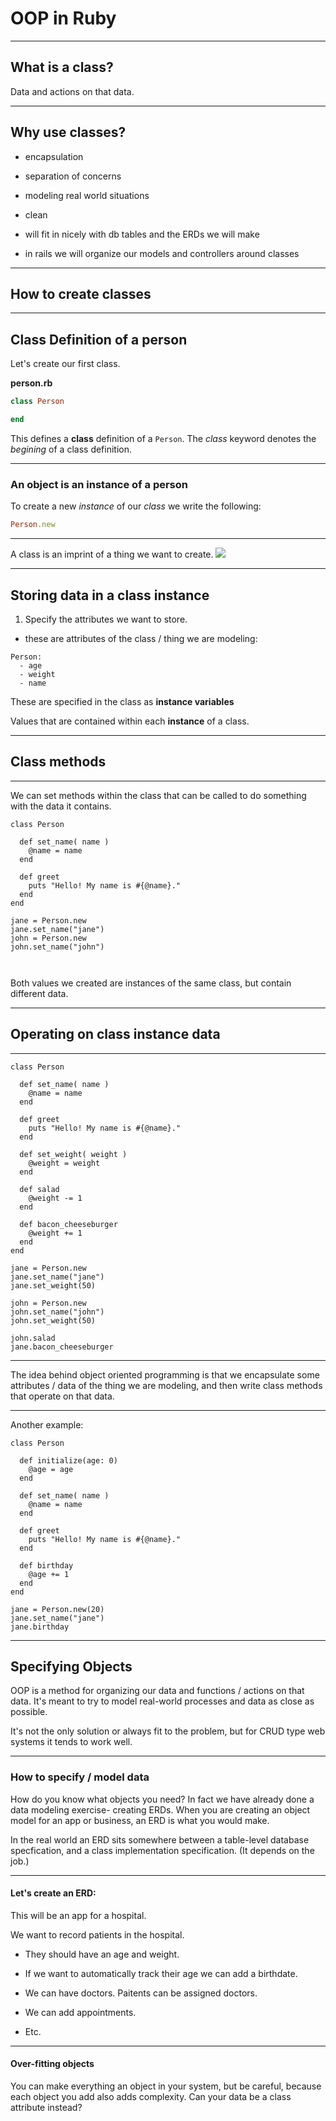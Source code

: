 # OOP in Ruby

---


## What is a class?
Data and actions on that data.

---

## Why use classes?

- encapsulation

- separation of concerns

- modeling real world situations

- clean

- will fit in nicely with db tables and the ERDs we will make

- in rails we will organize our models and controllers around classes

---

## How to create classes

---

## Class Definition of a person

Let's create our first class.

**person.rb**

```ruby
class Person

end
```

This defines a **class** definition of a `Person`. The *class* keyword denotes the *begining* of a class definition.

---

### An object is an **instance** of a person

To create a new *instance* of our *class* we write the following:

```ruby
Person.new
```

---

A class is an imprint of a thing we want to create.
![](https://media.giphy.com/media/6djJPJeaWwTrW/giphy.gif)



---

## Storing data in a class instance

1. Specify the attributes we want to store.
- these are attributes of the class / thing we are modeling:
```
Person:
  - age
  - weight
  - name
```

These are specified in the class as **instance variables**

Values that are contained within each **instance** of a class.

---


## Class methods

---

We can set methods within the class that can be called to do something with the data it contains.

```
class Person

  def set_name( name )
    @name = name
  end

  def greet
    puts "Hello! My name is #{@name}."
  end
end

jane = Person.new
jane.set_name("jane")
john = Person.new
john.set_name("john")



```

Both values we created are instances of the same class, but contain different data.

---

## Operating on class instance data

---
```
class Person

  def set_name( name )
    @name = name
  end

  def greet
    puts "Hello! My name is #{@name}."
  end

  def set_weight( weight )
    @weight = weight
  end

  def salad
    @weight -= 1
  end

  def bacon_cheeseburger
    @weight += 1
  end
end

jane = Person.new
jane.set_name("jane")
jane.set_weight(50)

john = Person.new
john.set_name("john")
john.set_weight(50)

john.salad
jane.bacon_cheeseburger
```

---


The idea behind object oriented programming is that we encapsulate some attributes / data of the thing we are modeling, and then write class methods that operate on that data.

---


Another example:

```
class Person

  def initialize(age: 0)
    @age = age
  end

  def set_name( name )
    @name = name
  end

  def greet
    puts "Hello! My name is #{@name}."
  end

  def birthday
    @age += 1
  end
end

jane = Person.new(20)
jane.set_name("jane")
jane.birthday
```

---

## Specifying Objects
OOP is a method for organizing our data and functions / actions on that data. It's meant to try to model real-world processes and data as close as possible.

It's not the only solution or always fit to the problem, but for CRUD type web systems it tends to work well.

---

### How to specify / model data

How do you know what objects you need? In fact we have already done a data modeling exercise- creating ERDs. When you are creating an object model for an app or business, an ERD is what you would make.

In the real world an ERD sits somewhere between a table-level database specfication, and a class implementation specification. (It depends on the job.)

---

#### Let's create an ERD:
This will be an app for a hospital.

We want to record patients in the hospital.

- They should have an age and weight.

- If we want to automatically track their age we can add a birthdate.

- We can have doctors. Paitents can be assigned doctors.

- We can add appointments.

- Etc.

---

#### Over-fitting objects
You can make everything an object in your system, but be careful, because each object you add also adds complexity. Can your data be a class attribute instead?





